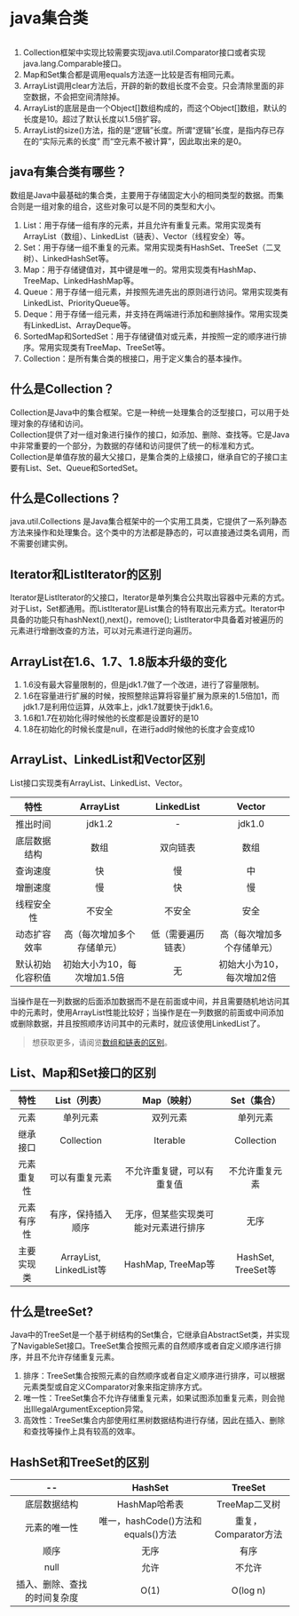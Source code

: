 # java集合类

<img src="collection.png" alt=""/>

1. Collection框架中实现比较需要实现java.util.Comparator接口或者实现java.lang.Comparable接口。
2. Map和Set集合都是调用equals方法逐一比较是否有相同元素。
3. ArrayList调用clear方法后，开辟的新的数组长度不会变。只会清除里面的非空数据，不会把空间清除掉。
4. ArrayList的底层是由一个Object[]数组构成的，而这个Object[]数组，默认的长度是10。超过了默认长度以1.5倍扩容。
5. ArrayList的size()方法，指的是“逻辑”长度。所谓“逻辑”长度，是指内存已存在的“实际元素的长度” 而“空元素不被计算”，因此取出来的是0。

## java有集合类有哪些？
数组是Java中最基础的集合类，主要用于存储固定大小的相同类型的数据。而集合则是一组对象的组合，这些对象可以是不同的类型和大小。
1. List：用于存储一组有序的元素，并且允许有重复元素。常用实现类有ArrayList（数组）、LinkedList（链表）、Vector（线程安全）等。
2. Set：用于存储一组不重复的元素。常用实现类有HashSet、TreeSet（二叉树）、LinkedHashSet等。
3. Map：用于存储键值对，其中键是唯一的。常用实现类有HashMap、TreeMap、LinkedHashMap等。
4. Queue：用于存储一组元素，并按照先进先出的原则进行访问。常用实现类有LinkedList、PriorityQueue等。
5. Deque：用于存储一组元素，并支持在两端进行添加和删除操作。常用实现类有LinkedList、ArrayDeque等。
6. SortedMap和SortedSet：用于存储键值对或元素，并按照一定的顺序进行排序。常用实现类有TreeMap、TreeSet等。
7. Collection：是所有集合类的根接口，用于定义集合的基本操作。

## 什么是Collection？
Collection是Java中的集合框架。它是一种统一处理集合的泛型接口，可以用于处理对象的存储和访问。  
Collection提供了对一组对象进行操作的接口，如添加、删除、查找等。它是Java中非常重要的一个部分，为数据的存储和访问提供了统一的标准和方式。  
Collection是单值存放的最大父接口，是集合类的上级接口，继承自它的子接口主要有List、Set、Queue和SortedSet。

## 什么是Collections？
java.util.Collections 是Java集合框架中的一个实用工具类，它提供了一系列静态方法来操作和处理集合。这个类中的方法都是静态的，可以直接通过类名调用，而不需要创建实例。

## Iterator和ListIterator的区别
Iterator是ListIterator的父接口，Iterator是单列集合公共取出容器中元素的方式。对于List，Set都通用。而ListIterator是List集合的特有取出元素方式。Iterator中具备的功能只有hashNext(),next()，remove(); ListIterator中具备着对被遍历的元素进行增删改查的方法，可以对元素进行逆向遍历。

## ArrayList在1.6、1.7、1.8版本升级的变化
1. 1.6没有最大容量限制的，但是jdk1.7做了一个改进，进行了容量限制。
2. 1.6在容量进行扩展的时候，按照整除运算将容量扩展为原来的1.5倍加1，而jdk1.7是利用位运算，从效率上，jdk1.7就要快于jdk1.6。
3. 1.6和1.7在初始化得时候他的长度都是设置好的是10
4. 1.8在初始化的时候长度是null，在进行add时候他的长度才会变成10

## ArrayList、LinkedList和Vector区别
List接口实现类有ArrayList、LinkedList、Vector。

|    特性    |    ArrayList     | LinkedList |     Vector     |  
|:--------:|:----------------:|:----------:|:--------------:|  
|   推出时间   |      jdk1.2      |     -      |     jdk1.0     |  
|  底层数据结构  |        数组        |    双向链表    |       数组       |  
|   查询速度   |        快         |     慢      |       中        |  
|   增删速度   |        慢         |     快      |       慢        |  
|  线程安全性   |       不安全        |    不安全     |       安全       |  
|  动态扩容效率  |  高（每次增加多个存储单元）   | 低（需要遍历链表）  | 高（每次增加多个存储单元）  |  
| 默认初始化容积值 | 初始大小为10，每次增加1.5倍 |     无      | 初始大小为10，每次增加2倍 |

当操作是在一列数据的后面添加数据而不是在前面或中间，并且需要随机地访问其中的元素时，使用ArrayList性能比较好；当操作是在一列数据的前面或中间添加或删除数据，并且按照顺序访问其中的元素时，就应该使用LinkedList了。
> 想获取更多，请阅览[数组和链表的区别](data-structure.md#data_1)。

## List、Map和Set接口的区别

|  特性   |        List（列表）        |      Map（映射）       |      Set（集合）      |  
|:-----:|:----------------------:|:------------------:|:-----------------:|  
|  元素   |          单列元素          |        双列元素        |       单列元素        |
| 继承接口  |       Collection       |      Iterable      |    Collection     |  
| 元素重复性 |        可以有重复元素         |   不允许重复键，可以有重复值    |      不允许重复元素      |  
| 元素有序性 |       有序，保持插入顺序        | 无序，但某些实现类可能对元素进行排序 |        无序         |  
| 主要实现类 | ArrayList, LinkedList等 | HashMap, TreeMap等  | HashSet, TreeSet等 |

## 什么是treeSet?
Java中的TreeSet是一个基于树结构的Set集合，它继承自AbstractSet类，并实现了NavigableSet接口。TreeSet集合按照元素的自然顺序或者自定义顺序进行排序，并且不允许存储重复元素。
1. 排序：TreeSet集合按照元素的自然顺序或者自定义顺序进行排序，可以根据元素类型或自定义Comparator对象来指定排序方式。
2. 唯一性：TreeSet集合不允许存储重复元素，如果试图添加重复元素，则会抛出IllegalArgumentException异常。
3. 高效性：TreeSet集合内部使用红黑树数据结构进行存储，因此在插入、删除和查找等操作上具有较高的效率。

## HashSet和TreeSet的区别

|       --       |          HashSet           |     TreeSet     |  
|:--------------:|:--------------------------:|:---------------:|
|     底层数据结构     |         HashMap哈希表         |   TreeMap二叉树    |
|     元素的唯一性     | 唯一，hashCode()方法和equals()方法 | 重复，Comparator方法 |
|       顺序       |             无序             |       有序        |
|      null      |             允许             |       不允许       |
| 插入、删除、查找的时间复杂度 |            O(1)            |    O(log n)     |

